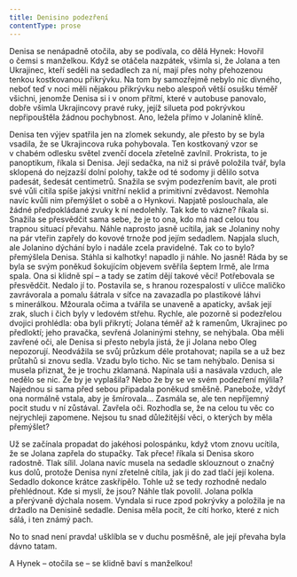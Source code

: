 ```yaml
---
title: Denisino podezření
contentType: prose
---
```


Denisa se nenápadně otočila, aby se podívala, co dělá Hynek: Hovořil o čemsi s manželkou. Když se otáčela nazpátek, všimla si, že Jolana a ten Ukrajinec, kteří seděli na sedadlech za ní, mají přes nohy přehozenou tenkou kostkovanou přikrývku. Na tom by samozřejmě nebylo nic divného, neboť teď v noci měli nějakou přikrývku nebo alespoň větší osušku téměř všichni, jenomže Denisa si i v onom přítmí, které v autobuse panovalo, dobře všimla Ukrajincovy pravé ruky, jejíž silueta pod pokrývkou nepřipouštěla žádnou pochybnost. Ano, ležela přímo v Jolanině klíně.

Denisa ten výjev spatřila jen na zlomek sekundy, ale přesto by se byla vsadila, že se Ukrajincova ruka pohybovala. Ten kostkovaný vzor se v chabém odlesku světel zvenčí docela zřetelně zavlnil. Prokrista, to je panoptikum, říkala si Denisa. Její sedačka, na niž si právě položila tvář, byla sklopená do nejzazší dolní polohy, takže od té sodomy ji dělilo sotva padesát, šedesát centimetrů. Snažila se svým podezřením bavit, ale proti své vůli cítila spíše jakýsi vnitřní neklid a primitivní zvědavost. Nemohla navíc kvůli nim přemýšlet o sobě a o Hynkovi. Napjatě poslouchala, ale žádné předpokládané zvuky k ní nedolehly. Tak kde to vázne? říkala si. Snažila se přesvědčit sama sebe, že je to ona, kdo má nad celou tou trapnou situací převahu. Náhle naprosto jasně ucítila, jak se Jolaniny nohy na pár vteřin zapřely do kovové trnože pod jejím sedadlem. Napjala sluch, ale Jolanino dýchání bylo i nadále zcela pravidelné. Tak co to bylo? přemýšlela Denisa. Stáhla si kalhotky! napadlo ji náhle. No jasně! Ráda by se byla se svým poněkud šokujícím objevem svěřila šeptem Irmě, ale Irma spala. Ona si klidně spí – a tady se zatím dějí takové věci! Potřebovala se přesvědčit. Nedalo jí to. Postavila se, s hranou rozespalostí v uličce maličko zavrávorala a pomalu šátrala v síťce na zavazadla po plastikové láhvi s minerálkou. Mžourala očima a tvářila se unaveně a apaticky, avšak její zrak, sluch i čich byly v ledovém střehu. Rychle, ale pozorně si podezřelou dvojici prohlédla: oba byli přikrytí; Jolana téměř až k ramenům, Ukrajinec po předloktí; jeho pravačka, sevřená Jolaninými stehny, se nehýbala. Oba měli zavřené oči, ale Denisa si přesto nebyla jistá, že ji Jolana nebo Oleg nepozorují. Neodvážila se svůj průzkum déle protahovat; napila se a už bez průtahů si znovu sedla. Vzadu bylo ticho. Nic se tam nehýbalo. Denisa si musela přiznat, že je trochu zklamaná. Napínala uši a nasávala vzduch, ale nedělo se nic. Že by je vyplašila? Nebo že by se ve svém podezření mýlila? Najednou si sama před sebou připadala poněkud směšně. Panebože, vždyť ona normálně vstala, aby je šmírovala… Zasmála se, ale ten nepříjemný pocit studu v ní zůstával. Zavřela oči. Rozhodla se, že na celou tu věc co nejrychleji zapomene. Nejsou tu snad důležitější věci, o kterých by měla přemýšlet?

Už se začínala propadat do jakéhosi polospánku, když vtom znovu ucítila, že se Jolana zapřela do stupačky. Tak přece! říkala si Denisa skoro radostně. Tlak sílil. Jolana navíc musela na sedadle sklouznout o značný kus dolů, protože Denisa nyní zřetelně cítila, jak ji do zad tlačí její kolena. Sedadlo dokonce krátce zaskřípělo. Tohle už se tedy rozhodně nedalo přehlédnout. Kde si myslí, že jsou? Náhle tlak povolil. Jolana polkla a přerývaně dýchala nosem. Vyndala si ruce zpod pokrývky a položila je na držadlo na Denisině sedadle. Denisa měla pocit, že cítí horko, které z nich sálá, i ten známý pach.

No to snad není pravda! ušklíbla se v duchu posměšně, ale její převaha byla dávno tatam.

A Hynek – otočila se – se klidně baví s manželkou!
